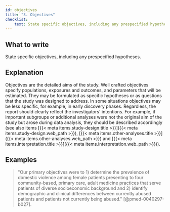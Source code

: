 ```yaml
---
id: objectives
title: "3. Objectives"
checklist: 
    text: State specific objectives, including any prespecified hypotheses.
---
```


## What to write

State specific objectives, including any prespecified hypotheses.

## Explanation

Objectives are the detailed aims of the study. Well crafted objectives
specify populations, exposures and outcomes, and parameters that will be
estimated. They may be formulated as specific hypotheses or as questions
that the study was designed to address. In some situations objectives
may be less specific, for example, in early discovery phases.
Regardless, the report should clearly reflect the investigators'
intentions. For example, if important subgroups or additional analyses
were not the original aim of the study but arose during data analysis,
they should be described accordingly (see also items [{{< meta items.study-design.title >}}]({{< meta items.study-design.web_path >}}), [{{< meta items.other-analyses.title >}}]({{< meta items.other-analyses.web_path >}}) and [{{< meta items.interpretation.title >}}]({{< meta items.interpretation.web_path >}})).

## Examples

> "Our primary objectives were to 1) determine the prevalence of domestic
violence among female patients presenting to four community-based,
primary care, adult medicine practices that serve patients of diverse
socioeconomic background and 2) identify demographic and clinical
differences between currently abused patients and patients not currently
being abused." [@pmed-0040297-b027].
